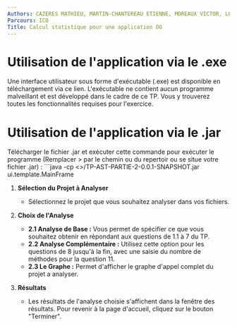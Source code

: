 ```yaml
---
Authors: CAZERES MATHIEU, MARTIN-CHANTEREAU ETIENNE, MOREAUX VICTOR, LOUM MANIANG
Parcours: ICO
Title: Calcul statistique pour une application OO
---
```


# Utilisation de l'application via le .exe

Une interface utilisateur sous forme d'exécutable (.exe) est disponible en téléchargement via ce lien. L'exécutable ne contient aucun programme malveillant et est développé dans le cadre de ce TP. Vous y trouverez toutes les fonctionnalités requises pour l'exercice.

# Utilisation de l'application via le .jar

Télécharger le fichier .jar et exécuter cette commande pour exécuter le programme (Remplacer  > par le chemin ou du repertoir ou se situe votre fichier .jar) : ```java -cp <<chemin>>/TP-AST-PARTIE-2-0.0.1-SNAPSHOT.jar ui.template.MainFrame

1. **Sélection du Projet à Analyser**

   - Sélectionnez le projet que vous souhaitez analyser dans vos fichiers.

2. **Choix de l'Analyse**

   - **2.1 Analyse de Base :** Vous permet de spécifier ce que vous souhaitez obtenir en répondant aux questions de 1.1 à 7 du TP.
   - **2.2 Analyse Complémentaire :** Utilisez cette option pour les questions de 8 jusqu'à la fin, avec une saisie du nombre de méthodes pour la question 11.
   - **2.3 Le Graphe :** Permet d'afficher le graphe d'appel complet du projet a analyser.

3. **Résultats**

   - Les résultats de l'analyse choisie s'affichent dans la fenêtre des résultats. Pour revenir à la page d'accueil, cliquez sur le bouton "Terminer".



